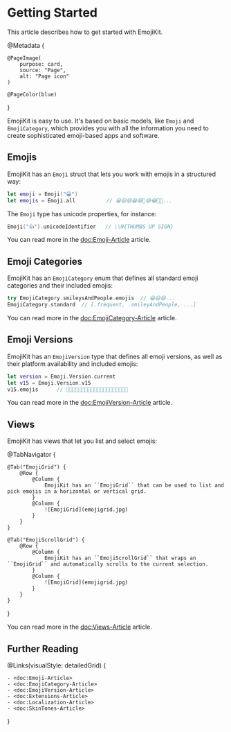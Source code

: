 # Getting Started

This article describes how to get started with EmojiKit.

@Metadata {
    
    @PageImage(
        purpose: card,
        source: "Page",
        alt: "Page icon"
    )
    
    @PageColor(blue)
}

EmojiKit is easy to use. It's based on basic models, like ``Emoji`` and ``EmojiCategory``, which provides you with all the information you need to create sophisticated emoji-based apps and software.



## Emojis

EmojiKit has an ``Emoji`` struct that lets you work with emojis in a structured way:

```swift
let emoji = Emoji("😀")
let emojis = Emoji.all          // 😀😃😄😁😆🥹😅😂🤣🥲...
```

The ``Emoji`` type has unicode properties, for instance:

```swift
Emoji("👍").unicodeIdentifier   // \\N{THUMBS UP SIGN}
```

You can read more in the <doc:Emoji-Article> article.



## Emoji Categories

EmojiKit has an ``EmojiCategory`` enum that defines all standard emoji categories and their included emojis:

```swift
try EmojiCategory.smileysAndPeople.emojis  // 😀😃😄...
EmojiCategory.standard  // [.frequent, .smileyAndPeople, ...]
```

You can read more in the <doc:EmojiCategory-Article> article.



## Emoji Versions

EmojiKit has an ``EmojiVersion`` type that defines all emoji versions, as well as their platform availability and included emojis:

```swift
let version = Emoji.Version.current
let v15 = Emoji.Version.v15
v15.emojis      // 🫨🫸🫷🪿🫎🪼🫏🪽🪻🫛🫚🪇🪈🪮🪭🩷🩵🩶🪯🛜
```

You can read more in the <doc:EmojiVersion-Article> article.



## Views

EmojiKit has views that let you list and select emojis:

@TabNavigator {
    
    @Tab("EmojiGrid") {
        @Row {
            @Column {
                EmojiKit has an ``EmojiGrid`` that can be used to list and pick emojis in a horizontal or vertical grid.        
            }
            @Column {
                ![EmojiGrid](emojigrid.jpg)       
            }
        }
    }
        
    @Tab("EmojiScrollGrid") {
        @Row {
            @Column {
                EmojiKit has an ``EmojiScrollGrid`` that wraps an ``EmojiGrid`` and automatically scrolls to the current selection.        
            }
            @Column {
                ![EmojiGrid](emojigrid.jpg)       
            }
        }
    }
}

You can read more in the <doc:Views-Article> article.



## Further Reading

@Links(visualStyle: detailedGrid) {
    
    - <doc:Emoji-Article>
    - <doc:EmojiCategory-Article>
    - <doc:EmojiVersion-Article>
    - <doc:Extensions-Article>
    - <doc:Localization-Article>
    - <doc:SkinTones-Article>
}

